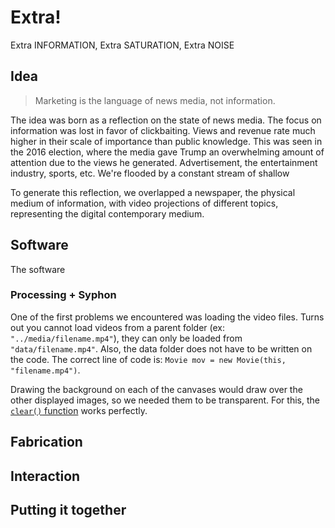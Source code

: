 # Extra!

Extra INFORMATION, Extra SATURATION, Extra NOISE

## Idea
> Marketing is the language of news media, not information.

The idea was born as a reflection on the state of news media. The focus on information was lost in favor of clickbaiting. Views and revenue rate much higher in their scale of importance than public knowledge. This was seen in the 2016 election, where the media gave Trump an overwhelming amount of attention due to the views he generated. Advertisement, the entertainment industry, sports, etc. We're flooded by a constant stream of shallow

To generate this reflection, we overlapped a newspaper, the physical medium of information, with video projections of different topics, representing the digital contemporary medium.



## Software
The software

### Processing + Syphon

One of the first problems we encountered was loading the video files. Turns out you cannot  load videos from a parent folder (ex: `"../media/filename.mp4"`), they can only be loaded from `"data/filename.mp4"`. Also, the data folder does not have to be written on the code. The correct line of code is: `Movie mov = new Movie(this, "filename.mp4")`.


Drawing the background on each of the canvases would draw over the other displayed images, so we needed them to be transparent. For this, the [`clear()` function](https://forum.processing.org/one/topic/pgraphics-transparency.html) works perfectly.


## Fabrication


## Interaction


## Putting it together

